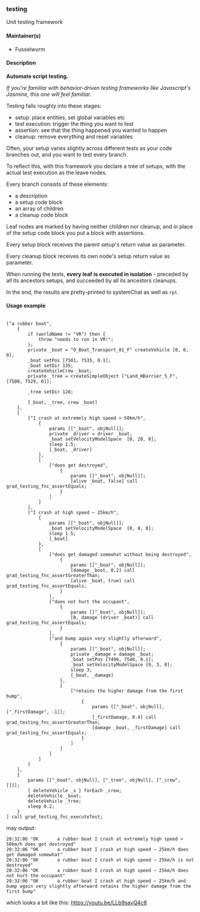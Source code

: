 ### testing

Unit testing framework

#### Maintainer(s)

* Fusselwurm

#### Description

**Automate script testing.**

*If you're familiar with behavior-driven testing frameworks like Javascript's Jasmine, this one will feel familiar.*

Testing falls roughly into these stages:
* setup: place entities, set global variables etc
* test execution: trigger the thing you want to test                                 
* assertion: see that the thing happened you wanted to happen
* cleanup: remove everything and reset variables

Often, your setup varies slightly across different tests as your code branches out, and you want to test every branch.

To reflect this, with this framework you declare a tree of setups, with the actual test execution as the leave nodes.

Every branch consists of these elements:
* a description
* a setup code block
* an array of children
* a cleanup code block

Leaf nodes are marked by having neither children nor cleanup, and in place of the setup code block you put a block with assertions.

Every setup block receives the parent setup's return value as parameter.

Every cleanup block receives its own node's setup return value as parameter.

When running the tests, **every leaf is executed in isolation** - preceded by all its ancestors setups, and succeeded by all its ancestors cleanups.

In the end, the results are pretty-printed to systemChat as well as `rpt`.

#### Usage example

```arma.sqf

["a rubber boat",
    {
        if (worldName != "VR") then {
            throw "needs to run in VR!";
        };
        private _boat = "O_Boat_Transport_01_F" createVehicle [0, 0, 0];
        _boat setPos [7501, 7535, 0.1];
        _boat setDir 135;
        createVehicleCrew _boat;
        private _tree = createSimpleObject ["Land_HBarrier_5_F", [7506, 7529, 0]];

        _tree setDir 128;

        [_boat, _tree, crew _boat]
    },
    [
        ["I crash at extremely high speed > 50km/h",
            {
                params [["_boat", objNull]];
                private _driver = driver _boat;
                _boat setVelocityModelSpace  [0, 20, 0];
                sleep 1.5;
                [_boat, _driver]
            },
            [
                ["does get destroyed",
                    {
                        params [["_boat", objNull]];
                        [alive _boat, false] call grad_testing_fnc_assertEquals;
                    }
                ]
            ]
        ],
        ["I crash at high speed ~ 25km/h",
            {
                params [["_boat", objNull]];
                _boat setVelocityModelSpace  [0, 8, 0];
                sleep 1.5;
                [_boat]
            },
            [
                ["does get damaged somewhat without being destroyed",
                    {
                        params [["_boat", objNull]];
                        [damage _boat, 0.2] call grad_testing_fnc_assertGreaterThan;
                        [alive _boat, true] call grad_testing_fnc_assertEquals;
                    }
                ],
                ["does not hurt the occupant",
                    {
                        params [["_boat", objNull]];
                        [0, damage (driver _boat)] call grad_testing_fnc_assertEquals;
                    }
                ],
                ["and bump again very slightly afterward",
                    {
                        params [["_boat", objNull]];
                        private _damage = damage _boat;
                        _boat setPos [7496, 7540, 0.1];
                        _boat setVelocityModelSpace [0, 3, 0];
                        sleep 3;
                        [_boat, _damage]
                    },
                    [
                        ["retains the higher damage from the first bump",
                            {
                                params [["_boat", objNull], ["_firstDamage", -1]];
                                [_firstDamage, 0.4] call grad_testing_fnc_assertGreaterThan;
                                [damage _boat, _firstDamage] call grad_testing_fnc_assertEquals;
                            }
                        ]
                    ]
                ]
            ]
        ]
    ],
    {
        params [["_boat", objNull], ["_tree", objNull], ["_crew", []]];
        { deleteVehicle _x } forEach _crew;
        deleteVehicle _boat;
        deleteVehicle _tree;
        sleep 0.2;
    }
] call grad_testing_fnc_executeTest;

```

may output:

```
20:32:06 "OK       a rubber boat I crash at extremely high speed > 50km/h does get destroyed"
20:32:06 "OK       a rubber boat I crash at high speed ~ 25km/h does get damaged somewhat"
20:32:06 "OK       a rubber boat I crash at high speed ~ 25km/h is not destroyed"
20:32:06 "OK       a rubber boat I crash at high speed ~ 25km/h does not hurt the occupant"
20:32:06 "OK       a rubber boat I crash at high speed ~ 25km/h and bump again very slightly afterward retains the higher damage from the first bump"
```

which looks a bit like this: https://youtu.be/LLb9savQ4c8
